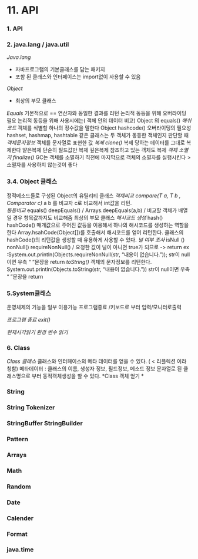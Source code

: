 
# 11. API

### 1. API

### 2. java.lang / java.util
*Java.lang*
 - 자바프로그램의 기본클래스를 담는 패키지
 -  포함 된 클래스와 인터페이스는 import없이 사용할 수 있음
 
*Object*
 - 최상의 부모 클래스 
 
*Equals*
기본적으로 == 연산자와 동일한 결과를 리턴
논리적 동등을 위해 오버라이딩 필요
논리적 동등을 위해 사용시에는( 객체 안의 데이터 비교) Object 의 equals()
*해쉬코드*
객체를 식별할 하나의 정수값을 말한다
Object hashcode() 오버라이딩의 필요성
hashset, hashmap, hashtable  같은 클래스는 두 객체가 동등한 객체인지 판단할 때
*객체문자정보*
객체를 문자열로 표현한 값 
*복제 clone()*
복제 당하는 데이터를 그대로 복제한다
얕은복제 단순히 필드값만 복제
깊은복제 참조하고 있는 객체도 복제
*객체 소멸자 finalize()*
GC는 객체를 소멸하기 직전에 마지막으로 객체의 소멸자를 실행시킨다 > 소멸자를 사용하지 않는것이 좋다

### 3.4. Object 클래스

정적메소드들로 구성된 Object의 유틸리티 클래스
*객체비교 compare(T a, T b , Comparator<T> c)*
a b 를 비교자 c로 비교해서 int값을 리턴.  
*동등비교*
equals()
deepEquals() / Arrays.deepEquals(a,b) / 비교할 객체가 배열일 경우 항목값까지도 비교해줌
최상의 부모 클래스 
*해시코드 생성*
hash() 
hashCode()
매개값으로 주어진 값등을 이용해서 하나의 해시코드를 생성하는 역할을 한다
Array.hsahCode(Object[])를 호출해서 해시코드를 얻어 리턴한다.
클래스의 hashCode()의 리턴값을 생성할 때 유용하게 사용할 수 있다.
*널 여부 조사*
isNull () 
nonNull()
requireNonNull() / 요청한 값이 널이 아니면 true가 되므로 -> return
ex :System.out.println(Objects.requireNonNull(str, “내용이 없습니다.”));
str이 null이면 우측 “ ”문장을 return
*toString()*
객체의 문자정보를 리턴한다.
System.out.println(Objects.toString(str, “내용이 없습니다.”))
str이 null이면 우측 “ ”문장을 return

### 5.System클래스
운영체제의 기능을 일부 이용가능
프로그램종료 /키보드로 부터 입력/모니터로출력
  
*프로그램 종료 exit()*
 
*현재시각읽기*
*환경 변수 읽기*

### 6. Class
 *Class 클래스*
클래스와 인터페이스의 메타 데이터를 얻을 수 있다. ( < 리플렉션 이라 칭함)
메타데이터 : 클래스의 이름, 생성자 정보, 필드정보, 메소드 정보
문자열로 된 클래스명으로 부터 동적객체생성을 할 수 있다.
*Class 객체 얻기 *
                                     
                                     
### String

### String Tokenizer

### StringBuffer StringBuilder

### Pattern

### Arrays

### Math

### Random

### Date

### Calender

### Format

### java.time

  
